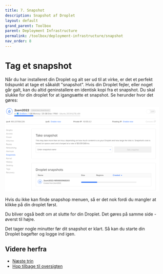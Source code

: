 ```yaml
---
title: 7. Snapshot
description: Snapshot af Droplet
layout: default
grand_parent: Toolbox
parent: Deployment Infrastructure
permalink: /toolbox/deployment-infrastructure/snapshot
nav_order: 8
---
```


# Tag et snapshot

Når du har installeret din Droplet og alt ser ud til at virke, er det et perfekt tidspunkt at tage et såkaldt "snapshot". Hvis din Droplet fejler, eller noget går galt, kan du altid geninstallere en identisk kopi fra et snapshot. Du skal slukke for din droplet for at igangsætte et snapshot. Se herunder hvor det gøres:

![snapshot](./images/snapshot.png)

Hvis du ikke kan finde snapshop menuen, så er det nok fordi du mangler at klikke på din droplet først.

Du bliver også bedt om at slutte for din Droplet. Det gøres på samme side - øverst til højre.

Det tager nogle minutter før dit snapshot er klart. Så kan du starte din Droplet bagefter og logge ind igen.

## Videre herfra

- [Næste trin](./deployment.md)
- [Hop tilbage til oversigten](./README.md)
